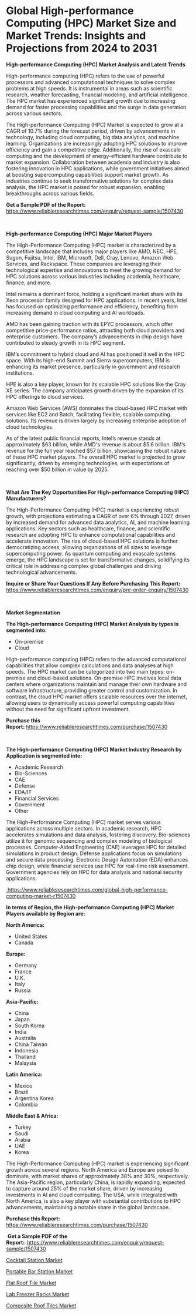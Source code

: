 <p><h1>Global High-performance Computing (HPC) Market Size and Market Trends: Insights and Projections from 2024 to 2031</h1></p><p><strong>High-performance Computing (HPC) Market Analysis and Latest Trends</strong></p>
<p><p>High-performance computing (HPC) refers to the use of powerful processors and advanced computational techniques to solve complex problems at high speeds. It is instrumental in areas such as scientific research, weather forecasting, financial modeling, and artificial intelligence. The HPC market has experienced significant growth due to increasing demand for faster processing capabilities and the surge in data generation across various sectors.</p><p>The High-performance Computing (HPC) Market is expected to grow at a CAGR of 10.7% during the forecast period, driven by advancements in technology, including cloud computing, big data analytics, and machine learning. Organizations are increasingly adopting HPC solutions to improve efficiency and gain a competitive edge. Additionally, the rise of exascale computing and the development of energy-efficient hardware contribute to market expansion. Collaboration between academia and industry is also fostering innovation in HPC applications, while government initiatives aimed at boosting supercomputing capabilities support market growth. As industries continue to seek transformative solutions for complex data analysis, the HPC market is poised for robust expansion, enabling breakthroughs across various fields.</p></p>
<p><strong>Get a Sample PDF of the Report:&nbsp;</strong> <a href="https://www.reliableresearchtimes.com/enquiry/request-sample/1507430?utm_campaign=1940&utm_medium=2&utm_source=Github&utm_content=ia&utm_term=27122024&utm_id=high-performance-computing-hpc">https://www.reliableresearchtimes.com/enquiry/request-sample/1507430</a></p>
<p>&nbsp;</p>
<p><strong>High-performance Computing (HPC) Major Market Players</strong></p>
<p><p>The High-Performance Computing (HPC) market is characterized by a competitive landscape that includes major players like AMD, NEC, HPE, Sugon, Fujitsu, Intel, IBM, Microsoft, Dell, Cray, Lenovo, Amazon Web Services, and Rackspace. These companies are leveraging their technological expertise and innovations to meet the growing demand for HPC solutions across various industries including academia, healthcare, finance, and more.</p><p>Intel remains a dominant force, holding a significant market share with its Xeon processor family designed for HPC applications. In recent years, Intel has focused on optimizing performance and efficiency, benefiting from increasing demand in cloud computing and AI workloads.</p><p>AMD has been gaining traction with its EPYC processors, which offer competitive price-performance ratios, attracting both cloud providers and enterprise customers. The company’s advancements in chip design have contributed to steady growth in its HPC segment.</p><p>IBM’s commitment to hybrid cloud and AI has positioned it well in the HPC space. With its high-end Summit and Sierra supercomputers, IBM is enhancing its market presence, particularly in government and research institutions.</p><p>HPE is also a key player, known for its scalable HPC solutions like the Cray XE series. The company anticipates growth driven by the expansion of its HPC offerings to cloud services.</p><p>Amazon Web Services (AWS) dominates the cloud-based HPC market with services like EC2 and Batch, facilitating flexible, scalable computing solutions. Its revenue is driven largely by increasing enterprise adoption of cloud technologies.</p><p>As of the latest public financial reports, Intel’s revenue stands at approximately $63 billion, while AMD's revenue is about $5.6 billion. IBM’s revenue for the full year reached $57 billion, showcasing the robust nature of these HPC market players. The overall HPC market is projected to grow significantly, driven by emerging technologies, with expectations of reaching over $50 billion in value by 2025.</p></p>
<p>&nbsp;</p>
<p><strong>What Are The Key Opportunities For High-performance Computing (HPC) Manufacturers?</strong></p>
<p><p>The High-Performance Computing (HPC) market is experiencing robust growth, with projections estimating a CAGR of over 6% through 2027, driven by increased demand for advanced data analytics, AI, and machine learning applications. Key sectors such as healthcare, finance, and scientific research are adopting HPC to enhance computational capabilities and accelerate innovation. The rise of cloud-based HPC solutions is further democratizing access, allowing organizations of all sizes to leverage supercomputing power. As quantum computing and exascale systems emerge, the HPC landscape is set for transformative changes, solidifying its critical role in addressing complex global challenges and driving technological advancements.</p></p>
<p><strong>Inquire or Share Your Questions If Any Before Purchasing This Report:</strong> <a href="https://www.reliableresearchtimes.com/enquiry/pre-order-enquiry/1507430?utm_campaign=1940&utm_medium=2&utm_source=Github&utm_content=ia&utm_term=27122024&utm_id=high-performance-computing-hpc">https://www.reliableresearchtimes.com/enquiry/pre-order-enquiry/1507430</a></p>
<p>&nbsp;</p>
<p><strong>Market Segmentation</strong></p>
<p><strong>The High-performance Computing (HPC) Market Analysis by types is segmented into:</strong></p>
<p><ul><li>On-premise</li><li>Cloud</li></ul></p>
<p><p>High-performance computing (HPC) refers to the advanced computational capabilities that allow complex calculations and data analyses at high speeds. The HPC market can be categorized into two main types: on-premise and cloud-based solutions. On-premise HPC involves local data centers where organizations maintain and manage their own hardware and software infrastructure, providing greater control and customization. In contrast, the cloud HPC market offers scalable resources over the internet, allowing users to dynamically access powerful computing capabilities without the need for significant upfront investment.</p></p>
<p><strong>Purchase this Report:&nbsp;</strong><a href="https://www.reliableresearchtimes.com/purchase/1507430?utm_campaign=1940&utm_medium=2&utm_source=Github&utm_content=ia&utm_term=27122024&utm_id=high-performance-computing-hpc">https://www.reliableresearchtimes.com/purchase/1507430</a></p>
<p>&nbsp;</p>
<p><strong>The High-performance Computing (HPC) Market Industry Research by Application is segmented into:</strong></p>
<p><ul><li>Academic Research</li><li>Bio-Sciences</li><li>CAE</li><li>Defense</li><li>EDA/IT</li><li>Financial Services</li><li>Government</li><li>Other</li></ul></p>
<p><p>The High-Performance Computing (HPC) market serves various applications across multiple sectors. In academic research, HPC accelerates simulations and data analysis, fostering discovery. Bio-sciences utilize it for genomic sequencing and complex modeling of biological processes. Computer-Aided Engineering (CAE) leverages HPC for detailed simulations in product design. Defense applications focus on simulations and secure data processing. Electronic Design Automation (EDA) enhances chip design, while financial services use HPC for real-time risk assessment. Government agencies rely on HPC for data analysis and national security applications.</p></p>
<p><a href="https://www.reliableresearchtimes.com/global-high-performance-computing-market-r1507430?utm_campaign=1940&utm_medium=2&utm_source=Github&utm_content=ia&utm_term=27122024&utm_id=high-performance-computing-hpc">&nbsp;https://www.reliableresearchtimes.com/global-high-performance-computing-market-r1507430</a></p>
<p><strong>In terms of Region, the High-performance Computing (HPC) Market Players available by Region are:</strong></p>
<p>
    <p> <strong> North America: </strong>
        <ul>
            <li>United States</li>
            <li>Canada</li>
        </ul>
        </p> 
    <p> <strong> Europe: </strong>
        <ul>
            <li>Germany</li>
            <li>France</li>
            <li>U.K.</li>
            <li>Italy</li>
            <li>Russia</li>
        </ul>
        </p> 
    <p> <strong> Asia-Pacific: </strong>
        <ul>
            <li>China</li>
            <li>Japan</li>
            <li>South Korea</li>
            <li>India</li>
            <li>Australia</li>
            <li>China Taiwan</li>
            <li>Indonesia</li>
            <li>Thailand</li>
            <li>Malaysia</li>
        </ul>
        </p> 
    <p> <strong> Latin America: </strong>
        <ul>
            <li>Mexico</li>
            <li>Brazil</li>
            <li>Argentina Korea</li>
            <li>Colombia</li>
        </ul>
        </p> 
    <p> <strong> Middle East & Africa: </strong>
        <ul>
            <li>Turkey</li>
            <li>Saudi</li>
            <li>Arabia</li>
            <li>UAE</li>
            <li>Korea</li>
        </ul>
    </p>
    </p>
<p><p>The High-Performance Computing (HPC) market is experiencing significant growth across several regions. North America and Europe are poised to dominate, with market shares of approximately 38% and 30%, respectively. The Asia-Pacific region, particularly China, is rapidly expanding, expected to capture around 25% of the market share, driven by increasing investments in AI and cloud computing. The USA, while integrated with North America, is also a key player with substantial contributions to HPC advancements, maintaining a notable share in the global landscape.</p></p>
<p><strong>Purchase this Report: </strong><a href="https://www.reliableresearchtimes.com/purchase/1507430?utm_campaign=1940&utm_medium=2&utm_source=Github&utm_content=ia&utm_term=27122024&utm_id=high-performance-computing-hpc">https://www.reliableresearchtimes.com/purchase/1507430</a></p>
<p>&nbsp;<strong>Get a Sample PDF of the Report:&nbsp;&nbsp;</strong><a href="https://www.reliableresearchtimes.com/enquiry/request-sample/1507430?utm_campaign=1940&utm_medium=2&utm_source=Github&utm_content=ia&utm_term=27122024&utm_id=high-performance-computing-hpc">https://www.reliableresearchtimes.com/enquiry/request-sample/1507430</a></p>
<p><strong></strong></p>
<p><p><a href="https://www.linkedin.com/pulse/future-outlook-cocktail-station-market-2024-2031-consistent-hrzbe?utm_campaign=1940&utm_medium=2&utm_source=Github&utm_content=ia&utm_term=27122024&utm_id=high-performance-computing-hpc">Cocktail Station Market</a></p><p><a href="https://www.linkedin.com/pulse/size-estimationof-portable-bar-station-market-forecast-ofthe-dsl0e?utm_campaign=1940&utm_medium=2&utm_source=Github&utm_content=ia&utm_term=27122024&utm_id=high-performance-computing-hpc">Portable Bar Station Market</a></p><p><a href="https://www.linkedin.com/pulse/flat-roof-tile-market-analysis-deployment-growth-factors-m87ee?utm_campaign=1940&utm_medium=2&utm_source=Github&utm_content=ia&utm_term=27122024&utm_id=high-performance-computing-hpc">Flat Roof Tile Market</a></p><p><a href="https://www.linkedin.com/pulse/projected-growth-lab-freezer-racks-market-from-2031-2024-5bgle?utm_campaign=1940&utm_medium=2&utm_source=Github&utm_content=ia&utm_term=27122024&utm_id=high-performance-computing-hpc">Lab Freezer Racks Market</a></p><p><a href="https://www.linkedin.com/pulse/c-glance-reports-anmec?utm_campaign=1940&utm_medium=2&utm_source=Github&utm_content=ia&utm_term=27122024&utm_id=high-performance-computing-hpc">Composite Roof Tiles Market</a></p></p>